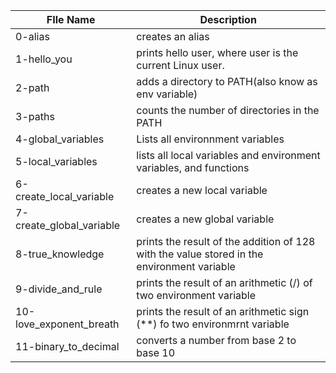 
| FIle Name  | Description |
| ------------- | ------------- |
| 0-alias  | creates an alias|
| 1-hello_you | prints hello user, where user is the current Linux user.|
| 2-path | adds a directory to  PATH(also know as env variable)|
| 3-paths | counts the number of directories in the PATH |
| 4-global_variables | Lists all environnment variables |
| 5-local_variables |  lists all local variables and environment variables, and functions |
| 6-create_local_variable | creates a new local variable |
| 7-create_global_variable | creates a new global variable |
| 8-true_knowledge | prints the result of the addition of 128 with the value stored in the environment variable
| 9-divide_and_rule | prints the result of an arithmetic (/) of two environment variable|
| 10-love_exponent_breath | prints the result of an arithmetic sign (**) fo two environmrnt variable |
| 11-binary_to_decimal | converts a number from base 2 to base 10 |    
